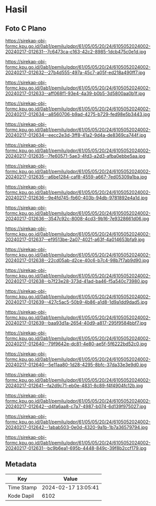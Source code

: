 # Hasil

## Foto C Plano

https://sirekap-obj-formc.kpu.go.id/0ab1/pemilu/pdpr/61/05/05/20/24/6105052024002-20240217-012631--7c6473ca-c163-42c2-8985-1dcb475c0e1d.jpg

https://sirekap-obj-formc.kpu.go.id/0ab1/pemilu/pdpr/61/05/05/20/24/6105052024002-20240217-012632--27b4d555-497a-45c7-a05f-ed218a490ff7.jpg

https://sirekap-obj-formc.kpu.go.id/0ab1/pemilu/pdpr/61/05/05/20/24/6105052024002-20240217-012633--aff068f1-93e4-4a39-b0b5-3d5800aa0b1f.jpg

https://sirekap-obj-formc.kpu.go.id/0ab1/pemilu/pdpr/61/05/05/20/24/6105052024002-20240217-012634--a8560706-b9ad-4275-b729-fed98e5b3443.jpg

https://sirekap-obj-formc.kpu.go.id/0ab1/pemilu/pdpr/61/05/05/20/24/6105052024002-20240217-012634--eecc2e3d-3ff8-41a2-9d4a-de8369ca744f.jpg

https://sirekap-obj-formc.kpu.go.id/0ab1/pemilu/pdpr/61/05/05/20/24/6105052024002-20240217-012635--7fe60571-5ae3-4fd3-a2d3-afba0ebbe5aa.jpg

https://sirekap-obj-formc.kpu.go.id/0ab1/pemilu/pdpr/61/05/05/20/24/6105052024002-20240217-012635--a6be1284-caf8-4559-a667-7ed05309a1ba.jpg

https://sirekap-obj-formc.kpu.go.id/0ab1/pemilu/pdpr/61/05/05/20/24/6105052024002-20240217-012636--9e4fd745-fb60-403b-94db-9781892e4a1d.jpg

https://sirekap-obj-formc.kpu.go.id/0ab1/pemilu/pdpr/61/05/05/20/24/6105052024002-20240217-012636--3547c92c-8008-4cd3-9b16-7e9328661d06.jpg

https://sirekap-obj-formc.kpu.go.id/0ab1/pemilu/pdpr/61/05/05/20/24/6105052024002-20240217-012637--ef9513be-2a07-4021-a63f-4a014653bfa9.jpg

https://sirekap-obj-formc.kpu.go.id/0ab1/pemilu/pdpr/61/05/05/20/24/6105052024002-20240217-012638--22cd05ab-d2ce-40c6-b7c4-98b7f7ab9d90.jpg

https://sirekap-obj-formc.kpu.go.id/0ab1/pemilu/pdpr/61/05/05/20/24/6105052024002-20240217-012638--b7f23e28-373d-41ad-ba46-f5a540c73980.jpg

https://sirekap-obj-formc.kpu.go.id/0ab1/pemilu/pdpr/61/05/05/20/24/6105052024002-20240217-012639--427c5ac5-50b9-4b86-a1d8-1d9a1dd9dad5.jpg

https://sirekap-obj-formc.kpu.go.id/0ab1/pemilu/pdpr/61/05/05/20/24/6105052024002-20240217-012639--baa93d1a-2654-40d9-a817-295f9584bbf7.jpg

https://sirekap-obj-formc.kpu.go.id/0ab1/pemilu/pdpr/61/05/05/20/24/6105052024002-20240217-012640--79f9642e-dc81-4e80-ae5f-5f6222bd52c0.jpg

https://sirekap-obj-formc.kpu.go.id/0ab1/pemilu/pdpr/61/05/05/20/24/6105052024002-20240217-012640--5e11aa80-1d28-4295-8bfc-37da33e3e9d0.jpg

https://sirekap-obj-formc.kpu.go.id/0ab1/pemilu/pdpr/61/05/05/20/24/6105052024002-20240217-012641--fa2d9c71-eb0e-4831-8c89-f4f4904fc12b.jpg

https://sirekap-obj-formc.kpu.go.id/0ab1/pemilu/pdpr/61/05/05/20/24/6105052024002-20240217-012642--d4fa6aa8-c7a7-4987-b074-6d139f975027.jpg

https://sirekap-obj-formc.kpu.go.id/0ab1/pemilu/pdpr/61/05/05/20/24/6105052024002-20240217-012642--1abab503-0e0d-4320-9a1b-1b7a36579794.jpg

https://sirekap-obj-formc.kpu.go.id/0ab1/pemilu/pdpr/61/05/05/20/24/6105052024002-20240217-012631--bc9b6ea1-695b-4448-849c-39f8b2ccf179.jpg


## Metadata

| Key        | Value               |
| ---------- | ------------------- |
| Time Stamp | 2024-02-17 13:05:41 |
| Kode Dapil | 6102                |



